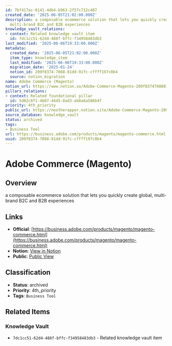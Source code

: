 ```yaml
---
id: 7bf417ac-0141-4db4-b963-2f57c712c487
created_date: '2025-06-05T21:02:00.000Z'
description: a composable ecommerce solution that lets you quickly create global,
  multi-brand B2C and B2B experiences
knowledge_vault_relations:
- context: Related knowledge vault item
  id: 7dc1cc51-62d4-488f-bffc-f34958483db3
last_modified: '2025-06-06T19:33:00.000Z'
metadata:
  created_date: '2025-06-05T21:02:00.000Z'
  item_type: knowledge_item
  last_modified: '2025-06-06T19:33:00.000Z'
  migration_date: '2025-01-24'
  notion_id: 209f8374-7088-81dd-91fc-cffff197c0b4
  source: notion_migration
name: Adobe Commerce (Magento)
notion_url: https://www.notion.so/Adobe-Commerce-Magento-209f8374708881dd91fccffff197c0b4
pillars_relations:
- context: Related foundational pillar
  id: 5d02c8f1-4b07-4445-8ad3-ab8a6a586b4f
priority: 4th_priority
public_url: https://neotherapper.notion.site/Adobe-Commerce-Magento-209f8374708881dd91fccffff197c0b4
source_database: knowledge_vault
status: archived
tags:
- Business Tool
url: https://business.adobe.com/products/magento/magento-commerce.html
uuid: 209f8374-7088-81dd-91fc-cffff197c0b4
---
```


# Adobe Commerce (Magento)

## Overview

a composable ecommerce solution that lets you quickly create global, multi-brand B2C and B2B experiences

## Links

- **Official**: [https://business.adobe.com/products/magento/magento-commerce.html](https://business.adobe.com/products/magento/magento-commerce.html)
- **Notion**: [View in Notion](https://www.notion.so/Adobe-Commerce-Magento-209f8374708881dd91fccffff197c0b4)
- **Public**: [Public View](https://neotherapper.notion.site/Adobe-Commerce-Magento-209f8374708881dd91fccffff197c0b4)

## Classification

- **Status**: archived
- **Priority**: 4th_priority
- **Tags**: `Business Tool`

## Related Items

### Knowledge Vault
- `7dc1cc51-62d4-488f-bffc-f34958483db3` - Related knowledge vault item